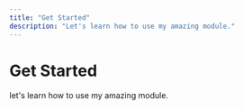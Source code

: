 ```yaml
---
title: "Get Started"
description: "Let's learn how to use my amazing module."
---
```



# Get Started

let's learn how to use my amazing module.
